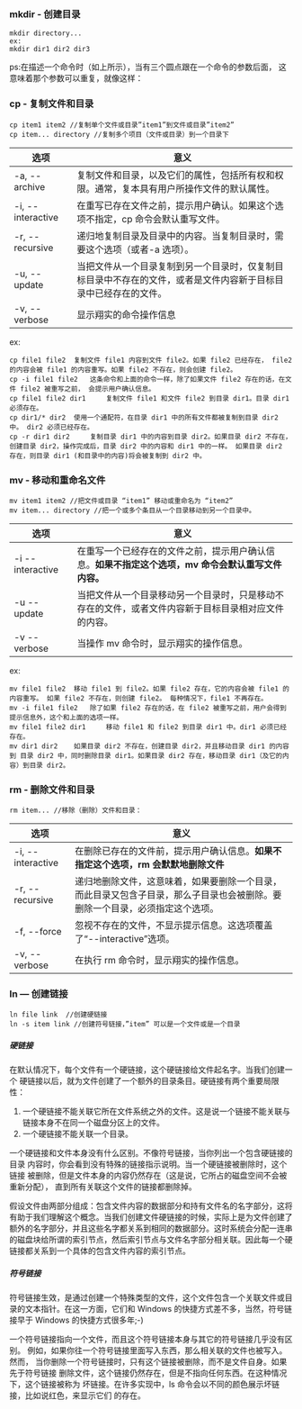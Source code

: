 ### mkdir - 创建目录

```
mkdir directory...
ex:
mkdir dir1 dir2 dir3
```

ps:在描述一个命令时（如上所示），当有三个圆点跟在一个命令的参数后面，
这意味着那个参数可以重复，就像这样：

### cp - 复制文件和目录

```
cp item1 item2 //复制单个文件或目录”item1”到文件或目录”item2”
cp item... directory //复制多个项目（文件或目录）到一个目录下
```

| 选项                | 意义                                       |
| ----------------- | ---------------------------------------- |
| -a, --archive     | 复制文件和目录，以及它们的属性，包括所有权和权限。通常，复本具有用户所操作文件的默认属性。 |
| -i, --interactive | 在重写已存在文件之前，提示用户确认。如果这个选项不指定，cp 命令会默认重写文件。 |
| -r, --recursive   | 递归地复制目录及目录中的内容。当复制目录时，需要这个选项（或者-a 选项）。   |
| -u, --update      | 当把文件从一个目录复制到另一个目录时，仅复制目标目录中不存在的文件，或者是文件内容新于目标目录中已经存在的文件。 |
| -v, --verbose     | 显示翔实的命令操作信息                              |

ex:

```
cp file1 file2 	复制文件 file1 内容到文件 file2。如果 file2 已经存在， file2 的内容会被 file1 的内容重写。如果 file2 不存在，则会创建 file2。
cp -i file1 file2 	这条命令和上面的命令一样，除了如果文件 file2 存在的话，在文件 file2 被重写之前， 会提示用户确认信息。
cp file1 file2 dir1 	复制文件 file1 和文件 file2 到目录 dir1。目录 dir1 必须存在。
cp dir1/* dir2 	使用一个通配符，在目录 dir1 中的所有文件都被复制到目录 dir2 中。 dir2 必须已经存在。
cp -r dir1 dir2 	复制目录 dir1 中的内容到目录 dir2。如果目录 dir2 不存在， 创建目录 dir2，操作完成后，目录 dir2 中的内容和 dir1 中的一样。 如果目录 dir2 存在，则目录 dir1 (和目录中的内容)将会被复制到 dir2 中。
```

### mv - 移动和重命名文件

```
mv item1 item2 //把文件或目录 “item1” 移动或重命名为 “item2”
mv item... directory //把一个或多个条目从一个目录移动到另一个目录中。
```

| 选项               | 意义                                       |
| ---------------- | ---------------------------------------- |
| -i --interactive | 在重写一个已经存在的文件之前，提示用户确认信息。**如果不指定这个选项，mv 命令会默认重写文件内容。** |
| -u --update      | 当把文件从一个目录移动另一个目录时，只是移动不存在的文件，或者文件内容新于目标目录相对应文件的内容。 |
| -v --verbose     | 当操作 mv 命令时，显示翔实的操作信息。                    |

ex:

```
mv file1 file2 	移动 file1 到 file2。如果 file2 存在，它的内容会被 file1 的内容重写。 如果 file2 不存在，则创建 file2。 每种情况下，file1 不再存在。
mv -i file1 file2 	除了如果 file2 存在的话，在 file2 被重写之前，用户会得到 提示信息外，这个和上面的选项一样。
mv file1 file2 dir1 	移动 file1 和 file2 到目录 dir1 中。dir1 必须已经存在。
mv dir1 dir2 	如果目录 dir2 不存在，创建目录 dir2，并且移动目录 dir1 的内容到 目录 dir2 中，同时删除目录 dir1。如果目录 dir2 存在，移动目录 dir1（及它的内容）到目录 dir2。
```

### rm - 删除文件和目录

```
rm item... //移除（删除）文件和目录：
```

| 选项                | 意义                                       |
| ----------------- | ---------------------------------------- |
| -i, --interactive | 在删除已存在的文件前，提示用户确认信息。**如果不指定这个选项，rm 会默默地删除文件** |
| -r, --recursive   | 递归地删除文件，这意味着，如果要删除一个目录，而此目录又包含子目录，那么子目录也会被删除。要删除一个目录，必须指定这个选项。 |
| -f, --force       | 忽视不存在的文件，不显示提示信息。这选项覆盖了“--interactive”选项。 |
| -v, --verbose     | 在执行 rm 命令时，显示翔实的操作信息。                    |

### ln — 创建链接

```
ln file link  //创建硬链接
ln -s item link //创建符号链接，”item” 可以是一个文件或是一个目录
```

##### 硬链接 #####

在默认情况下，每个文件有一个硬链接，这个硬链接给文件起名字。当我们创建一个
硬链接以后，就为文件创建了一个额外的目录条目。硬链接有两个重要局限性：

1. 一个硬链接不能关联它所在文件系统之外的文件。这是说一个链接不能关联与链接本身不在同一个磁盘分区上的文件。
2. 一个硬链接不能关联一个目录。

一个硬链接和文件本身没有什么区别。不像符号链接，当你列出一个包含硬链接的目录
内容时，你会看到没有特殊的链接指示说明。当一个硬链接被删除时，这个链接
被删除，但是文件本身的内容仍然存在（这是说，它所占的磁盘空间不会被重新分配），
直到所有关联这个文件的链接都删除掉。

假设文件由两部分组成：包含文件内容的数据部分和持有文件名的名字部分，这将有助于我们理解这个概念。当我们创建文件硬链接的时候，实际上是为文件创建了额外的名字部分，并且这些名字都关系到相同的数据部分。这时系统会分配一连串的磁盘块给所谓的索引节点，然后索引节点与文件名字部分相关联。因此每一个硬链接都关系到一个具体的包含文件内容的索引节点。

##### 符号链接 #####

符号链接生效，是通过创建一个特殊类型的文件，这个文件包含一个关联文件或目录的文本指针。在这一方面，它们和 Windows 的快捷方式差不多，当然，符号链接早于 Windows 的快捷方式很多年;-)

一个符号链接指向一个文件，而且这个符号链接本身与其它的符号链接几乎没有区别。
例如，如果你往一个符号链接里面写入东西，那么相关联的文件也被写入。然而，
当你删除一个符号链接时，只有这个链接被删除，而不是文件自身。如果先于符号链接
删除文件，这个链接仍然存在，但是不指向任何东西。在这种情况下，这个链接被称为
坏链接。在许多实现中，ls 命令会以不同的颜色展示坏链接，比如说红色，来显示它们
的存在。